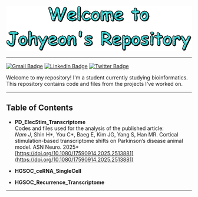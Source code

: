 <div align="center">
  <img src="./assets/images/text.gif" width="600"/>
</div>

***
[![Gmail Badge](https://img.shields.io/badge/Gmail-D14836?style=for-the-badge&logo=gmail&logoColor=white)](mailto:j.nam.981214@gmail.com) [![Linkedin Badge](https://img.shields.io/badge/LinkedIn-0077B5?style=for-the-badge&logo=linkedin&logoColor=white)](https://www.linkedin.com/in/johyeon-nam-225791295) [![Twitter Badge](https://img.shields.io/badge/X-000?style=for-the-badge&logo=x)](https://x.com/JN8076)

Welcome to my repository! I'm a student currently studying bioinformatics.
This repository contains code and files from the projects I've worked on.
***
## Table of Contents  
- **PD_ElecStim_Transcriptome**  
  Codes and files used for the analysis of the published article:  
  *Nam J*, Shin H*, You C*, Baeg E, Kim JG, Yang S, Han MR. Cortical stimulation-based transcriptome shifts on Parkinson’s disease animal model. ASN Neuro. 2025*  
  [https://doi.org/10.1080/17590914.2025.2513881](https://doi.org/10.1080/17590914.2025.2513881)
    
- **HGSOC_ceRNA_SingleCell**

    
- **HGSOC_Recurrence_Transcriptome**  
***
<!--
**JohyeonNam/JohyeonNam** is a ✨ _special_ ✨ repository because its `README.md` (this file) appears on your GitHub profile.

Here are some ideas to get you started:

- 🔭 I’m currently working on ...
- 🌱 I’m currently learning ...
- 👯 I’m looking to collaborate on ...
- 🤔 I’m looking for help with ...
- 💬 Ask me about ...
- 📫 How to reach me: ...
- 😄 Pronouns: ...
- ⚡ Fun fact: ...
-->

